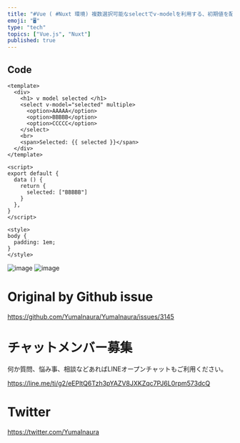 ```yaml
---
title: "#Vue ( #Nuxt 環境) 複数選択可能なselectでv-modelを利用する、初期値を配列で指定する例 – form select"
emoji: "🖥"
type: "tech"
topics: ["Vue.js", "Nuxt"]
published: true
---
```


## Code

```vue
<template>
  <div>
    <h1> v model selected </h1>
    <select v-model="selected" multiple>
      <option>AAAAA</option>
      <option>BBBBB</option>
      <option>CCCCC</option>
    </select>
    <br>
    <span>Selected: {{ selected }}</span>
  </div>
</template>

<script>
export default {
  data () {
    return {
      selected: ["BBBBB"]
    }
  },
}
</script>

<style>
body {
  padding: 1em;
}
</style>

```

![image](https://user-images.githubusercontent.com/13635059/81025759-a57d5a00-8eb2-11ea-81bd-be78056ea513.png)
![image](https://user-images.githubusercontent.com/13635059/81025760-a615f080-8eb2-11ea-941e-668a86b30173.png)


# Original by Github issue

https://github.com/YumaInaura/YumaInaura/issues/3145











<!-- Update From Qiita API -->

# チャットメンバー募集


何か質問、悩み事、相談などあればLINEオープンチャットもご利用ください。

https://line.me/ti/g2/eEPltQ6Tzh3pYAZV8JXKZqc7PJ6L0rpm573dcQ





# Twitter


https://twitter.com/YumaInaura


<!-- Update From Qiita API -->


